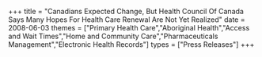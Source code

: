 +++
title = "Canadians Expected Change, But Health Council Of Canada Says Many Hopes For Health Care Renewal Are Not Yet Realized"
date = 2008-06-03
themes = ["Primary Health Care","Aboriginal Health","Access and Wait Times","Home and Community Care","Pharmaceuticals Management","Electronic Health Records"]
types = ["Press Releases"]
+++
